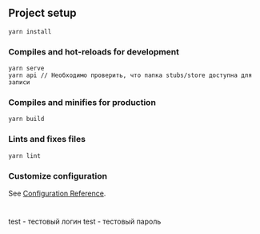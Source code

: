 ## Project setup
```
yarn install
```

### Compiles and hot-reloads for development
```
yarn serve
yarn api // Необходимо проверить, что папка stubs/store доступна для записи

```

### Compiles and minifies for production
```
yarn build
```

### Lints and fixes files
```
yarn lint
```

### Customize configuration
See [Configuration Reference](https://cli.vuejs.org/config/).


# 
test - тестовый логин 
test - тестовый пароль
